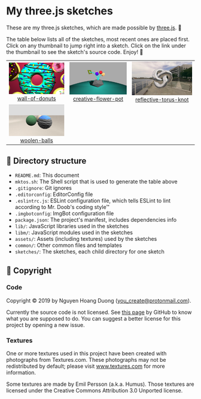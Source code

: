 # My three.js sketches

These are my three.js sketches, which are made possible by
[three.js](https://threejs.org). :art:

The table below lists all of the sketches, most recent ones are placed first.
Click on any thumbnail to jump right into a sketch. Click on the link under
the thumbnail to see the sketch's source code. Enjoy! :lollipop:

<table>
    <tr>
        <td align="center">
            <a href="https://you-create.github.io/three.js-sketches/sketches/wall-of-donuts"><img src="sketches/wall-of-donuts/thumbnail.png"/></a><br/>
            <a href="sketches/wall-of-donuts/">wall-of-donuts</a>
        </td>
        <td align="center">
            <a href="https://you-create.github.io/three.js-sketches/sketches/creative-flower-pot"><img src="sketches/creative-flower-pot/thumbnail.png"/></a><br/>
            <a href="sketches/creative-flower-pot/">creative-flower-pot</a>
        </td>
        <td align="center">
            <a href="https://you-create.github.io/three.js-sketches/sketches/reflective-torus-knot"><img src="sketches/reflective-torus-knot/thumbnail.png"/></a><br/>
            <a href="sketches/reflective-torus-knot/">reflective-torus-knot</a>
        </td>
    </tr>
    <tr>
        <td align="center">
            <a href="https://you-create.github.io/three.js-sketches/sketches/woolen-balls"><img src="sketches/woolen-balls/thumbnail.png"/></a><br/>
            <a href="sketches/woolen-balls/">woolen-balls</a>
        </td>
    </tr>
</table>

## :open_file_folder: Directory structure

- `README.md`: This document
- `mktos.sh`: The Shell script that is used to generate the table above
- `.gitignore`: Git ignores
- `.editorconfig`: EditorConfig file
- `.eslintrc.js`: ESLint configuration file, which tells ESLint to lint
  according to Mr. Doob's coding style™
- `.imgbotconfig`: ImgBot configuration file
- `package.json`: The project's manifest, includes dependencies info
- `lib/`: JavaScript libraries used in the sketches
- `libm/`: JavaScript modules used in the sketches
- `assets/`: Assets (including textures) used by the sketches
- `common/`: Other common files and templates
- `sketches/`: The sketches, each child directory for one sketch

## :page_with_curl: Copyright

### Code

[no-lic]: https://choosealicense.com/no-permission/

Copyright :copyright: 2019 by Nguyen Hoang Duong (<you_create@protonmail.com>).

Currently the source code is not licensed. See [this page][no-lic] by GitHub to
know what you are supposed to do. You can suggest a better license for this
project by opening a new issue.

### Textures

One or more textures used in this project have been created with photographs
from Textures.com. These photographs may not be redistributed by default;
please visit www.textures.com for more information.

Some textures are made by Emil Persson (a.k.a. Humus). Those textures are
licensed under the Creative Commons Attribution 3.0 Unported license.
